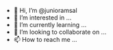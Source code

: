 - 👋 Hi, I’m @junioramsal
- 👀 I’m interested in ...
- 🌱 I’m currently learning ...
- 💞️ I’m looking to collaborate on ...
- 📫 How to reach me ...

<!---
junioramsal/junioramsal is a ✨ special ✨ repository because its `README.md` (this file) appears on your GitHub profile.
You can click the Preview link to take a look at your changes.
--->
